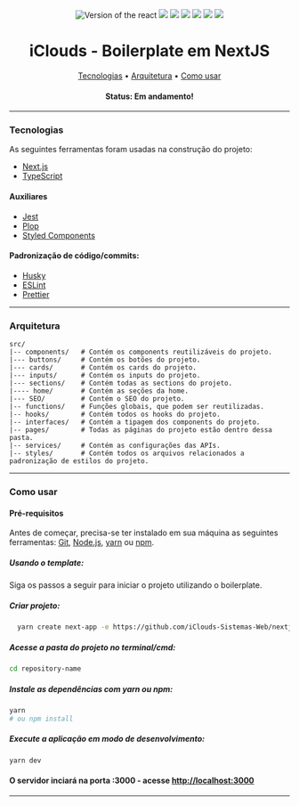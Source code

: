 <div align="center">
  <img src="https://img.shields.io/static/v1?label=Next&message=12.0.7&color=#4cb5f1%3CCOLOR%3E&style=plastic%3CSTYLE%3E&logo=react%3CLOGO%3E" alt="Version of the react" />

  <img src="https://img.shields.io/static/v1?label=React&message=17.0.2&color=#4cb5f1%3CCOLOR%3E&style=plastic%3CSTYLE%3E&logo=react%3CLOGO%3E" />

  <img src="https://img.shields.io/static/v1?label=TypeScript&message=4.5.4&color=#4cb5f1%3CCOLOR%3E&style=plastic%3CSTYLE%3E&logo=react%3CLOGO%3E" />

  <img src="https://img.shields.io/static/v1?label=Styled Components&message=5.3.3&color=#4cb5f1%3CCOLOR%3E&style=plastic%3CSTYLE%3E&logo=react%3CLOGO%3E" />

  <img src="https://img.shields.io/static/v1?label=Plop&message=3.0.5&color=#4cb5f1%3CCOLOR%3E&style=plastic%3CSTYLE%3E&logo=react%3CLOGO%3E" />

  <img src="https://img.shields.io/static/v1?label=Jest&message=27.4.5&color=#4cb5f1%3CCOLOR%3E&style=plastic%3CSTYLE%3E&logo=react%3CLOGO%3E" />

  <img src="https://img.shields.io/static/v1?label=Husky&message=7.0.4&color=#4cb5f1%3CCOLOR%3E&style=plastic%3CSTYLE%3E&logo=react%3CLOGO%3E" />
</div>

<h1 align="center">iClouds - Boilerplate em NextJS</h1>

<p align="center">
 <a href="#tecnologias">Tecnologias</a> •
 <a href="#arquitetura">Arquitetura</a> •
 <a href="#como-usar">Como usar</a>
</p>

<h4 align="center">
	 Status: Em andamento!
</h4>

---

### Tecnologias

As seguintes ferramentas foram usadas na construção do projeto:

- [Next.js](https://nextjs.org/)
- [TypeScript](https://www.typescriptlang.org/)

#### Auxiliares

- [Jest](https://jestjs.io/)
- [Plop](https://plopjs.com/)
- [Styled Components](https://styled-components.com/)

#### Padronização de código/commits:

- [Husky](https://typicode.github.io/husky/#/)
- [ESLint](https://eslint.org/)
- [Prettier](https://prettier.io/)

---

### Arquitetura

```shell
src/
|-- components/   # Contém os components reutilizáveis do projeto.
|--- buttons/     # Contém os botões do projeto.
|--- cards/       # Contém os cards do projeto.
|--- inputs/      # Contém os inputs do projeto.
|--- sections/    # Contém todas as sections do projeto.
|---- home/       # Contém as seções da home.
|--- SEO/         # Contém o SEO do projeto.
|-- functions/    # Funções globais, que podem ser reutilizadas.
|-- hooks/        # Contém todos os hooks do projeto.
|-- interfaces/   # Contém a tipagem dos components do projeto.
|-- pages/        # Todas as páginas do projeto estão dentro dessa pasta.
|-- services/     # Contém as configurações das APIs.
|-- styles/       # Contém todos os arquivos relacionados a padronização de estilos do projeto.

```

---

### Como usar

#### Pré-requisitos

Antes de começar, precisa-se ter instalado em sua máquina as seguintes ferramentas:
[Git](https://git-scm.com), [Node.js](https://nodejs.org/en/), [yarn](https://yarnpkg.com/) ou [npm](https://www.npmjs.com/package/npm).

##### Usando o template:

Siga os passos a seguir para iniciar o projeto utilizando o boilerplate.

##### Criar projeto:

```bash
  yarn create next-app -e https://github.com/iClouds-Sistemas-Web/nextjs-typescript-boilerplate-iclouds
```

##### Acesse a pasta do projeto no terminal/cmd:

```bash
cd repository-name
```

##### Instale as dependências com yarn ou npm:

```bash
yarn
# ou npm install
```

##### Execute a aplicação em modo de desenvolvimento:

```bash
yarn dev
```

#### O servidor inciará na porta :3000 - acesse <http://localhost:3000>

---
